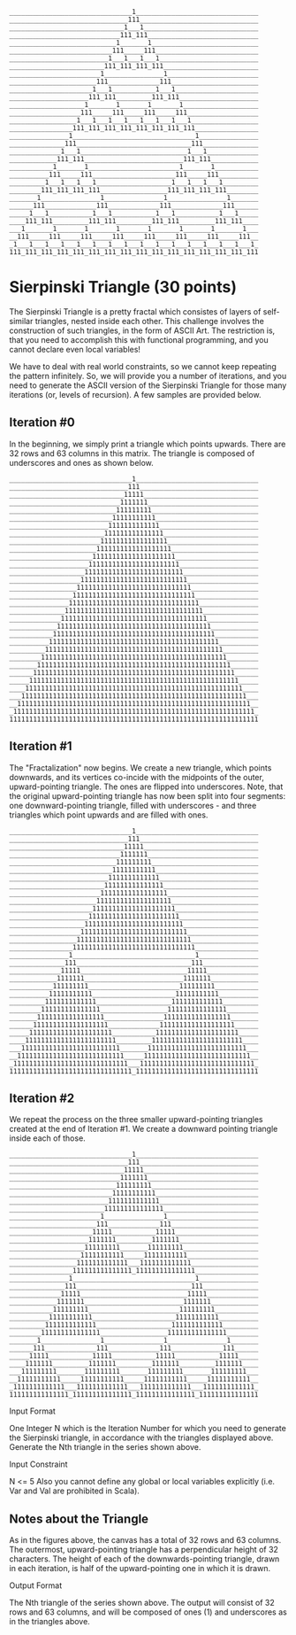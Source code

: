 ```
_______________________________1_______________________________
______________________________111______________________________
_____________________________1___1_____________________________
____________________________111_111____________________________
___________________________1_______1___________________________
__________________________111_____111__________________________
_________________________1___1___1___1_________________________
________________________111_111_111_111________________________
_______________________1_______________1_______________________
______________________111_____________111______________________
_____________________1___1___________1___1_____________________
____________________111_111_________111_111____________________
___________________1_______1_______1_______1___________________
__________________111_____111_____111_____111__________________
_________________1___1___1___1___1___1___1___1_________________
________________111_111_111_111_111_111_111_111________________
_______________1_______________________________1_______________
______________111_____________________________111______________
_____________1___1___________________________1___1_____________
____________111_111_________________________111_111____________
___________1_______1_______________________1_______1___________
__________111_____111_____________________111_____111__________
_________1___1___1___1___________________1___1___1___1_________
________111_111_111_111_________________111_111_111_111________
_______1_______________1_______________1_______________1_______
______111_____________111_____________111_____________111______
_____1___1___________1___1___________1___1___________1___1_____
____111_111_________111_111_________111_111_________111_111____
___1_______1_______1_______1_______1_______1_______1_______1___
__111_____111_____111_____111_____111_____111_____111_____111__
_1___1___1___1___1___1___1___1___1___1___1___1___1___1___1___1_
111_111_111_111_111_111_111_111_111_111_111_111_111_111_111_111
```

Sierpinski Triangle (30 points)
===============================

The Sierpinski Triangle is a pretty fractal which consistes of layers of self-similar triangles, nested inside each other. This challenge involves the construction of such triangles, in the form of ASCII Art. The restriction is, that you need to accomplish this with functional programming, and you cannot declare even local variables!

We have to deal with real world constraints, so we cannot keep repeating the pattern infinitely. So, we will provide you a number of iterations, and you need to generate the ASCII version of the Sierpinski Triangle for those many iterations (or, levels of recursion). A few samples are provided below.

Iteration #0
------------
In the beginning, we simply print a triangle which points upwards. There are 32 rows and 63 columns in this matrix. The triangle is composed of underscores and ones as shown below.

```
_______________________________1_______________________________
______________________________111______________________________
_____________________________11111_____________________________
____________________________1111111____________________________
___________________________111111111___________________________
__________________________11111111111__________________________
_________________________1111111111111_________________________
________________________111111111111111________________________
_______________________11111111111111111_______________________
______________________1111111111111111111______________________
_____________________111111111111111111111_____________________
____________________11111111111111111111111____________________
___________________1111111111111111111111111___________________
__________________111111111111111111111111111__________________
_________________11111111111111111111111111111_________________
________________1111111111111111111111111111111________________
_______________111111111111111111111111111111111_______________
______________11111111111111111111111111111111111______________
_____________1111111111111111111111111111111111111_____________
____________111111111111111111111111111111111111111____________
___________11111111111111111111111111111111111111111___________
__________1111111111111111111111111111111111111111111__________
_________111111111111111111111111111111111111111111111_________
________11111111111111111111111111111111111111111111111________
_______1111111111111111111111111111111111111111111111111_______
______111111111111111111111111111111111111111111111111111______
_____11111111111111111111111111111111111111111111111111111_____
____1111111111111111111111111111111111111111111111111111111____
___111111111111111111111111111111111111111111111111111111111___
__11111111111111111111111111111111111111111111111111111111111__
_1111111111111111111111111111111111111111111111111111111111111_
111111111111111111111111111111111111111111111111111111111111111
```

Iteration #1
------------
The "Fractalization" now begins. We create a new triangle, which points downwards, and its vertices co-incide with the midpoints of the outer, upward-pointing triangle. The ones are flipped into underscores. Note, that the original upward-pointing triangle has now been split into four segments: one downward-pointing triangle, filled with underscores - and three triangles which point upwards and are filled with ones.

```
_______________________________1_______________________________
______________________________111______________________________
_____________________________11111_____________________________
____________________________1111111____________________________
___________________________111111111___________________________
__________________________11111111111__________________________
_________________________1111111111111_________________________
________________________111111111111111________________________
_______________________11111111111111111_______________________
______________________1111111111111111111______________________
_____________________111111111111111111111_____________________
____________________11111111111111111111111____________________
___________________1111111111111111111111111___________________
__________________111111111111111111111111111__________________
_________________11111111111111111111111111111_________________
________________1111111111111111111111111111111________________
_______________1_______________________________1_______________
______________111_____________________________111______________
_____________11111___________________________11111_____________
____________1111111_________________________1111111____________
___________111111111_______________________111111111___________
__________11111111111_____________________11111111111__________
_________1111111111111___________________1111111111111_________
________111111111111111_________________111111111111111________
_______11111111111111111_______________11111111111111111_______
______1111111111111111111_____________1111111111111111111______
_____111111111111111111111___________111111111111111111111_____
____11111111111111111111111_________11111111111111111111111____
___1111111111111111111111111_______1111111111111111111111111___
__111111111111111111111111111_____111111111111111111111111111__
_11111111111111111111111111111___11111111111111111111111111111_
1111111111111111111111111111111_1111111111111111111111111111111
```

Iteration #2
------------
We repeat the process on the three smaller upward-pointing triangles created at the end of Iteration #1. We create a downward pointing triangle inside each of those.

```
_______________________________1_______________________________
______________________________111______________________________
_____________________________11111_____________________________
____________________________1111111____________________________
___________________________111111111___________________________
__________________________11111111111__________________________
_________________________1111111111111_________________________
________________________111111111111111________________________
_______________________1_______________1_______________________
______________________111_____________111______________________
_____________________11111___________11111_____________________
____________________1111111_________1111111____________________
___________________111111111_______111111111___________________
__________________11111111111_____11111111111__________________
_________________1111111111111___1111111111111_________________
________________111111111111111_111111111111111________________
_______________1_______________________________1_______________
______________111_____________________________111______________
_____________11111___________________________11111_____________
____________1111111_________________________1111111____________
___________111111111_______________________111111111___________
__________11111111111_____________________11111111111__________
_________1111111111111___________________1111111111111_________
________111111111111111_________________111111111111111________
_______1_______________1_______________1_______________1_______
______111_____________111_____________111_____________111______
_____11111___________11111___________11111___________11111_____
____1111111_________1111111_________1111111_________1111111____
___111111111_______111111111_______111111111_______111111111___
__11111111111_____11111111111_____11111111111_____11111111111__
_1111111111111___1111111111111___1111111111111___1111111111111_
111111111111111_111111111111111_111111111111111_111111111111111
```

Input Format

One Integer N which is the Iteration Number for which you need to generate the Sierpinski triangle, in accordance with the triangles displayed above.
Generate the Nth triangle in the series shown above.

Input Constraint

N <= 5
Also you cannot define any global or local variables explicitly (i.e. Var and Val are prohibited in Scala).

Notes about the Triangle
------------------------
As in the figures above, the canvas has a total of 32 rows and 63 columns. The outermost, upward-pointing triangle has a perpendicular height of 32 characters. The height of each of the downwards-pointing triangle, drawn in each iteration, is half of the upward-pointing one in which it is drawn.

Output Format

The Nth triangle of the series shown above. The output will consist of 32 rows and 63 columns, and will be composed of ones (1) and underscores as in the triangles above.

